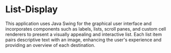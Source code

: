 # List-Display
This application uses Java Swing for the graphical user interface and incorporates components such as labels, lists, scroll panes, and custom cell renderers to present a visually appealing and interactive list. Each list item pairs descriptive text with an image, enhancing the user's experience and providing an overview of each destination.
